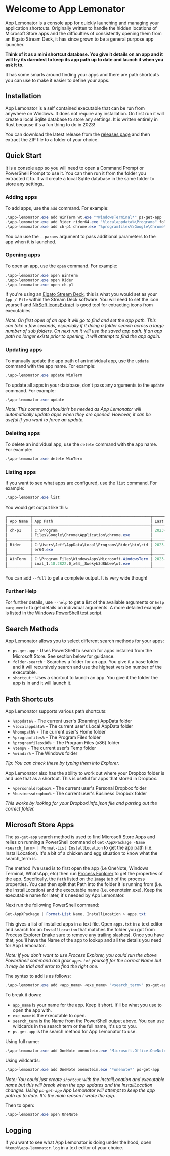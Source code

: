 # Welcome to App Lemonator

App Lemonator is a console app for quickly launching and managing your application shortcuts. Originally written to handle the hidden locations of Microsoft Store apps and the difficulties of consistently opening them from an Elgato Stream Deck, it has since grown to be a general purpose app launcher.

**Think of it as a mini shortcut database. You give it details on an app and it will try its darndest to keep its app path up to date and launch it when you ask it to.**

It has some smarts around finding your apps and there are path shortcuts you can use to make it easier to define your apps.

## Installation

App Lemonator is a self contained executable that can be run from anywhere on Windows. It does not require any installation. On first run it will create a local Sqlite database to store any settings. It is written entirely in Rust because it's a fun thing to do in 2023!

You can download the latest release from the [releases page](https://github.com/Pauked/app-lemonator/releases) and then extract the ZIP file to a folder of your choice.

## Quick Start

It is a console app so you will need to open a Command Prompt or PowerShell Prompt to use it. You can then run it from the folder you extracted it to. It will create a local Sqlite database in the same folder to store any settings.

### Adding apps

To add apps, use the ``add`` command. For example:

```powershell
.\app-lemonator.exe add WinTerm wt.exe "*WindowsTerminal*" ps-get-app
.\app-lemonator.exe add Rider rider64.exe "%localappdata%\Programs" folder-search
.\app-lemonator.exe add ch-p1 chrome.exe "%programfiles%\Google\Chrome\Application" shortcut --params " --args --profile-directory='Profile 1'"
```

You can use the ``--params`` argument to pass additional parameters to the app when it is launched.

### Opening apps

To open an app, use the ``open`` command. For example:

```powershell
.\app-lemonator.exe open WinTerm
.\app-lemonator.exe open Rider
.\app-lemonator.exe open ch-p1
```

If you're using an [Elgato Stream Deck](https://www.elgato.com/uk/en/s/welcome-to-stream-deck), this is what you would set as your ``App / File`` within the Stream Deck software. You will need to set the icon yourself and [NirSoft IconsExtract](https://www.nirsoft.net/utils/iconsext.html) is good tool for extracting icons from executables.

_Note: On first open of an app it will go to find and set the app path. This can take a few seconds, especially if it doing a folder search across a large number of sub folders. On next run it will use the saved app path. If an app path no longer exists prior to opening, it will attempt to find the app again._

### Updating apps

To manually update the app path of an individual app, use the ``update`` command with the app name. For example:

```powershell
.\app-lemonator.exe update WinTerm
```

To update all apps in your database, don't pass any arguments to the ``update`` command. For example:

```powershell
.\app-lemonator.exe update
```

_Note: This command shouldn't be needed as App Lemonator will automatically update apps when they are opened. However, it can be useful if you want to force an update._

### Deleting apps

To delete an individual app, use the ``delete`` command with the app name. For example:

```powershell
.\app-lemonator.exe delete WinTerm
```

### Listing apps

If you want to see what apps are configured, use the ``list`` command. For example:

```powershell
.\app-lemonator.exe list
```

You would get output like this:

```powershell
┌──────────┬────────────────────────────────────────────────────┬─────────────────────┬─────────────────────┐
│ App Name │ App Path                                           │ Last Opened         │ Last Updated        │
├──────────┼────────────────────────────────────────────────────┼─────────────────────┼─────────────────────┤
│ ch-p1    │ C:\Program                                         │ 2023-10-16 11:23:48 │ 2023-08-29 13:24:49 │
│          │ Files\Google\Chrome\Application\chrome.exe         │                     │                     │
├──────────┼────────────────────────────────────────────────────┼─────────────────────┼─────────────────────┤
│ Rider    │ C:\Users\Jeff\AppData\Local\Programs\Rider\bin\rid │ 2023-10-18 14:05:56 │ 2023-09-08 12:15:20 │
│          │ er64.exe                                           │                     │                     │
├──────────┼────────────────────────────────────────────────────┼─────────────────────┼─────────────────────┤
│ WinTerm  │ C:\Program Files\WindowsApps\Microsoft.WindowsTerm │ 2023-10-15 10:12:32 │ 2023-09-05 09:05:47 │
│          │ inal_1.18.2822.0_x64__8wekyb3d8bbwe\wt.exe         │                     │                     │
└──────────┴────────────────────────────────────────────────────┴─────────────────────┴─────────────────────┘
```

You can add ``--full`` to get a complete output. It is very wide though!

### Further Help

For further details, use ``--help`` to get a list of the available arguments or ``help <argument>`` to get details on individual arguments. A more detailed example is listed in the [Windows PowerShell test script](scripts/test_windows.ps1).

## Search Methods

App Lemonator allows you to select different search methods for your apps:

- ``ps-get-app`` - Uses PowerShell to search for apps installed from the Microsoft Store. See section below for guidance.
- ``folder-search`` - Searches a folder for an app. You give it a base folder and it will recursively search and use the highest version number of the executable.
- ``shortcut`` - Uses a shortcut to launch an app. You give it the folder the app is in and it will launch it.

## Path Shortcuts

App Lemonator supports various path shortcuts:

- ``%appdata%`` - The current user's (Roaming) AppData folder
- ``%localappdata%`` - The current user's Local AppData folder
- ``%homepath%`` - The current user's Home folder
- ``%programfiles%`` - The Program Files folder
- ``%programfilesx86%`` - The Program Files (x86) folder
- ``%temp%`` - The current user's Temp folder
- ``%windir%`` - The Windows folder

_Tip: You can check these by typing them into Explorer._

App Lemonator also has the ability to work out where your Dropbox folder is and use that as a shortcut. This is useful for apps that stored in Dropbox.

- ``%personaldropbox%`` - The current user's Personal Dropbox folder
- ``%businessdropbox%`` - The current user's Business Dropbox folder

_This works by looking for your Dropbox\info.json file and parsing out the correct folder._

## Microsoft Store Apps

The ``ps-get-app`` search method is used to find Microsoft Store Apps and relies on running a PowerShell command of  ``Get-AppXPackage -Name <search_term> | Format-List InstallLocation`` to get the app path (i.e. InstallLocation). It's a bit of a chicken and egg situation to know what the search_term is.

The method I've used is to first open the app (i.e OneNote, Windows Terminal, WhatsApp, etc) then run [Process Explorer](https://learn.microsoft.com/en-us/sysinternals/downloads/process-explorer) to get the properties of the app. Specfically, the ``Path`` listed on the ``Image`` tab of the process properties. You can then split that Path into the folder it is running from (i.e. the InstallLocation) and the executable name (i.e. onenoteim.exe). Keep the executable name for later, it's needed by App Lemonator.

Next run the following PowerShell command:

```powershell
Get-AppXPackage | Format-List Name, InstallLocation > apps.txt
```

This gives a list of installed apps in a text file. Open ``apps.txt`` in a text editor and search for an ``InstallLocation`` that matches the folder you got from Process Explorer (make sure to remove any trailing slashes). Once you have that, you'll have the Name of the app to lookup and all the details you need for App Lemonator.

_Note: If you don't want to use Process Explorer, you could run the above PowerShell command and grok ``apps.txt`` yourself for the correct Name but it may be trial and error to find the right one._

The syntax to add is as follows:

```powershell
.\app-lemonator.exe add <app_name> <exe_name> "<search_term>" ps-get-app
```

To break it down:

- ``app_name`` is your name for the app. Keep it short. It'll be what you use to open the app with.
- ``exe_name`` is the executable to open.
- ``search_term`` is the Name from the PowerShell output above. You can use wildcards in the search term or the full name, it's up to you.
- ``ps-get-app`` is the search method for App Lemonator to use.

Using full name:

```powershell
.\app-lemonator.exe add OneNote onenoteim.exe "Microsoft.Office.OneNote" ps-get-app
```

Using wildcards:

```powershell
.\app-lemonator.exe add OneNote onenoteim.exe "*onenote*" ps-get-app
```

_Note: You could just create ``shortcut`` with the InstallLocation and executable name but this will break when the app updates and the InstallLocation changes. Using ``ps-get-app`` App Lemonator will attempt to keep the app path up to date. It's the main reason I wrote the app._

Then to open:

```powershell
.\app-lemonator.exe open OneNote
```

## Logging

If you want to see what App Lemonator is doing under the hood, open ``%temp%\app-lemonator.log`` in a text editor of your choice.